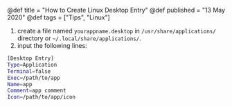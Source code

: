 @def title = "How to Create Linux Desktop Entry"
@def published = "13 May 2020"
@def tags = ["Tips", "Linux"]


1. create a file named `yourappname.desktop` in `/usr/share/applications/` directory or `~/.local/share/applications/`.
2. input the following lines:
```bash
[Desktop Entry]
Type=Application
Terminal=false
Exec=/path/to/app
Name=app
Comment=app comment
Icon=/path/to/app/icon
```